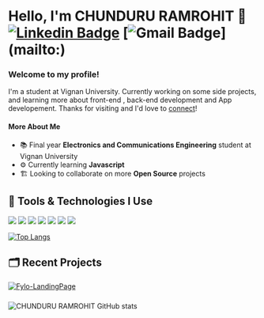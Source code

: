 # Hello, I'm CHUNDURU RAMROHIT 👋 <br />[![Linkedin Badge](https://img.shields.io/badge/-LinkedIn-blue?style=flat&logo=Linkedin&logoColor=white&link=https://www.linkedin.com/in//)](https://www.linkedin.com/in//) [![Gmail Badge](https://img.shields.io/badge/-Gmail-c14438?style=flat&logo=Gmail&logoColor=white&link=mailto:)](mailto:)

### Welcome to my profile! 
I'm a student at Vignan University. Currently working on some side projects, and learning more about front-end , back-end development and App developement. Thanks for visiting and I'd love to [connect](https://www.linkedin.com/)!

#### More About Me
- 📚 Final year **Electronics and Communications Engineering** student at Vignan University
- ⚙️ Currently learning **Javascript** 
- 🏗️ Looking to collaborate on more **Open Source** projects


## 🔧 Tools & Technologies I Use
![](https://img.shields.io/badge/Code-Python-informational?style=flat&logo=python&logoColor=white&color=6aa6f8)
![](https://img.shields.io/badge/Code-Java-informational?style=flat&logo=java&logoColor=white&color=6aa6f8)
![](https://img.shields.io/badge/Code-JavaScript-informational?style=flat&logo=javascript&logoColor=white&color=6aa6f8)
![](https://img.shields.io/badge/Code-HTML-informational?style=flat&logo=html5&logoColor=white&color=6aa6f8)
![](https://img.shields.io/badge/Code-CSS-informational?style=flat&logo=css3&logoColor=white&color=6aa6f8)
![](https://img.shields.io/badge/OS-Windows-informational?style=flat&logo=windows&logoColor=white&color=6aa6f8)
![](https://img.shields.io/badge/Editor-VS_Code-informational?style=flat&logo=visual-studio-code&logoColor=white&color=6aa6f8)

[![Top Langs](https://github-readme-stats.vercel.app/api/top-langs/?username=chundururamrohit1&layout=compact&bg_color=22272E&text_color=8A919A&title_color=69A5F7)](https://github.com/chundururamrohit1)

## 🗂️ Recent Projects
####
<a href="https://github.com/">
  <img align="center" src="https://github-readme-stats.vercel.app/api/pin/?username=chundururamrohit1&repo=ChitChat&show_icons=true&line_height=50&title_color=6aa6f8&text_color=8a919a&icon_color=6aa6f8&bg_color=22272e&layout=compact" alt="Fylo-LandingPage" />
</a>

###
![CHUNDURU RAMROHIT GitHub stats](https://github-readme-stats.vercel.app/api?username=chundururamrohit1&count_private=true&show_icons=true&hide=stars&bg_color=22272E&icon_color=69A5F7&text_color=8A919A&title_color=69A5F7)


<!--
![](https://img.shields.io/badge/Shell-Bash-informational?style=flat&logo=gnu-bash&logoColor=white&color=6aa6f8)
![](https://img.shields.io/badge/Tools-PostgreSQL-informational?style=flat&logo=postgresql&logoColor=white&color=6aa6f8)
![](https://img.shields.io/badge/Tools-Docker-informational?style=flat&logo=docker&logoColor=white&color=6aa6f8)
![](https://img.shields.io/badge/Tools-Kubernetes-informational?style=flat&logo=kubernetes&logoColor=white&color=6aa6f8)
-->
